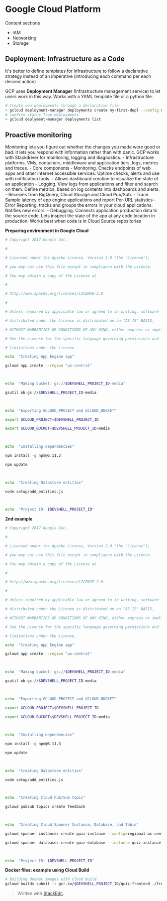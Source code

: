 # Google Cloud Platform

Content sections
- IAM
- Networking
- Storage

## Deployment: Infrastructure as a Code

It's better to define templates for infrastructure to follow a declarative strategy instead of an imperative (introducing each command per each desired action)

GCP uses **Deployment Manager** (Infrastructure management service) to let users work in this way. Works with a YAML template file or a python file.

```bash
# Create new deployments through a declarative file
> gcloud deployment-manager deployments create my-first-depl --config mydeploy.yaml
# confirm status from deployments
> gcloud deplyment-manager deployments list
```


## Proactive monitoring

Monitoring lets you figure out whether the changes you made were good or bad.
It lets you respond with information rather than with panic. GCP works with Stackdriver for monitoring, logging and diagnostics.
	- Infrastructure platforms, VMs, containers, middleware and application tiers, logs, metrics and traces.
	- Core components
		- Monitoring. Checks endpoints of web apps and other internet accessible services. Uptime checks, alerts and use with notification tools.
			- Allows dashboard creation to visualize the state of an application
		- Logging. View logs from applications and filter and search on them. Define metrics, based on log contents into dashboards and alerts. 
			- Receives from BigQuery, Cloud Storage and Cloud Pub/Sub.
		- Trace. Sample latency of app engine applications and report Per-URL statistics
		- Error Reporting. tracks and groups the errors in your cloud applications. Notifies new errors. 
		- Debugging. Connects application production data to the source code. Lets inspect the state of the app at any code location in production. Works best when code is in Cloud Source repositories

**Preparing environment in Google Cloud**
```bash
# Copyright 2017 Google Inc.

#

# Licensed under the Apache License, Version 2.0 (the "License");

# you may not use this file except in compliance with the License.

# You may obtain a copy of the License at

#

# http://www.apache.org/licenses/LICENSE-2.0

#

# Unless required by applicable law or agreed to in writing, software

# distributed under the License is distributed on an "AS IS" BASIS,

# WITHOUT WARRANTIES OR CONDITIONS OF ANY KIND, either express or implied.

# See the License for the specific language governing permissions and

# limitations under the License.

echo  "Creating App Engine app"

gcloud app create --region "us-central"

  

echo  "Making bucket: gs://$DEVSHELL_PROJECT_ID-media"

gsutil mb gs://$DEVSHELL_PROJECT_ID-media

  

echo  "Exporting GCLOUD_PROJECT and GCLOUD_BUCKET"

export GCLOUD_PROJECT=$DEVSHELL_PROJECT_ID

export GCLOUD_BUCKET=$DEVSHELL_PROJECT_ID-media

  

echo  "Installing dependencies"

npm install -g npm@6.11.3

npm update

  

echo  "Creating Datastore entities"

node setup/add_entities.js

  

echo  "Project ID: $DEVSHELL_PROJECT_ID"
```

**2nd example**

```bash
# Copyright 2017 Google Inc.

#

# Licensed under the Apache License, Version 2.0 (the "License");

# you may not use this file except in compliance with the License.

# You may obtain a copy of the License at

#

# http://www.apache.org/licenses/LICENSE-2.0

#

# Unless required by applicable law or agreed to in writing, software

# distributed under the License is distributed on an "AS IS" BASIS,

# WITHOUT WARRANTIES OR CONDITIONS OF ANY KIND, either express or implied.

# See the License for the specific language governing permissions and

# limitations under the License.

echo  "Creating App Engine app"

gcloud app create --region "us-central"

  

echo  "Making bucket: gs://$DEVSHELL_PROJECT_ID-media"

gsutil mb gs://$DEVSHELL_PROJECT_ID-media

  

echo  "Exporting GCLOUD_PROJECT and GCLOUD_BUCKET"

export GCLOUD_PROJECT=$DEVSHELL_PROJECT_ID

export GCLOUD_BUCKET=$DEVSHELL_PROJECT_ID-media

  

echo  "Installing dependencies"

npm install -g npm@6.11.3

npm update

  

echo  "Creating Datastore entities"

node setup/add_entities.js

  

echo  "Creating Cloud Pub/Sub topic"

gcloud pubsub topics create feedback

  

echo  "Creating Cloud Spanner Instance, Database, and Table"

gcloud spanner instances create quiz-instance --config=regional-us-central1 --description="Quiz instance" --nodes=1

gcloud spanner databases create quiz-database --instance quiz-instance --ddl "CREATE TABLE Feedback ( feedbackId STRING(100) NOT NULL, email STRING(100), quiz STRING(20), feedback STRING(MAX), rating INT64, score FLOAT64, timestamp INT64 ) PRIMARY KEY (feedbackId);"

  

echo  "Project ID: $DEVSHELL_PROJECT_ID"
```

**Docker files: example using Cloud Build**

```bash
# Building docker images with cloud build 
gcloud builds submit -t gcr.io/$DEVSHELL_PROJECT_ID/quiz-frontend ./frontend/
```

> Written with [StackEdit](https://stackedit.io/).
<!--stackedit_data:
eyJoaXN0b3J5IjpbMTk3MjQyMTQ0OSwtMTgxMTAwNjI3OCwyMD
EwNDU4LDQ3NTA0Mjk0NSwxMjYxMDI4NzcxLDExMTYwNDE1OTUs
MTE3MDc1MjU4MywtNTQ0MjQ3MTU1LC04NTE1MTM2NDksNzQ1Mz
k4NjgwXX0=
-->